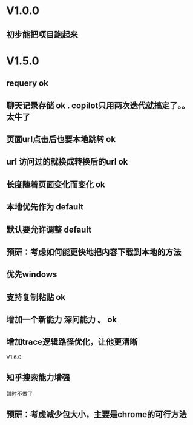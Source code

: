 # V1.0.0
## 初步能把项目跑起来

# V1.5.0 
## requery ok
## 聊天记录存储 ok . copilot只用两次迭代就搞定了。。太牛了
## 页面url点击后也要本地跳转 ok
## url 访问过的就换成转换后的url ok
## 长度随着页面变化而变化 ok
## 本地优先作为 default 
## 默认要允许调整 default
## 预研：考虑如何能更快地把内容下载到本地的方法
## 优先windows 
## 支持复制粘贴 ok
## 增加一个新能力 深问能力 。 ok
## 增加trace逻辑路径优化，让他更清晰


V1.6.0
## 知乎搜索能力增强


暂时不做了
## 预研：考虑减少包大小，主要是chrome的可行方法